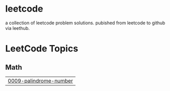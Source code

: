 # leetcode
a collection of leetcode problem solutions. pubished from leetcode to github via leethub.

<!---LeetCode Topics Start-->
# LeetCode Topics
## Math
|  |
| ------- |
| [0009-palindrome-number](https://github.com/pranavjothivel/leetcode/tree/master/0009-palindrome-number) |
<!---LeetCode Topics End-->